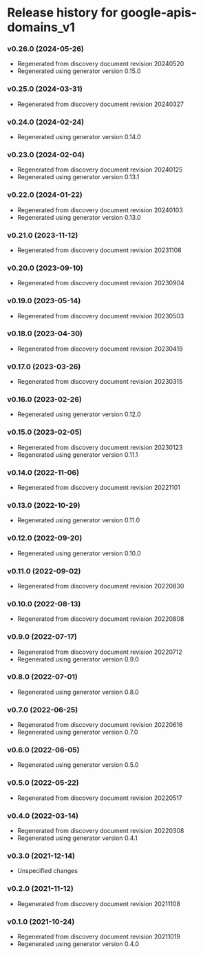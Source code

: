 # Release history for google-apis-domains_v1

### v0.26.0 (2024-05-26)

* Regenerated from discovery document revision 20240520
* Regenerated using generator version 0.15.0

### v0.25.0 (2024-03-31)

* Regenerated from discovery document revision 20240327

### v0.24.0 (2024-02-24)

* Regenerated using generator version 0.14.0

### v0.23.0 (2024-02-04)

* Regenerated from discovery document revision 20240125
* Regenerated using generator version 0.13.1

### v0.22.0 (2024-01-22)

* Regenerated from discovery document revision 20240103
* Regenerated using generator version 0.13.0

### v0.21.0 (2023-11-12)

* Regenerated from discovery document revision 20231108

### v0.20.0 (2023-09-10)

* Regenerated from discovery document revision 20230904

### v0.19.0 (2023-05-14)

* Regenerated from discovery document revision 20230503

### v0.18.0 (2023-04-30)

* Regenerated from discovery document revision 20230419

### v0.17.0 (2023-03-26)

* Regenerated from discovery document revision 20230315

### v0.16.0 (2023-02-26)

* Regenerated using generator version 0.12.0

### v0.15.0 (2023-02-05)

* Regenerated from discovery document revision 20230123
* Regenerated using generator version 0.11.1

### v0.14.0 (2022-11-06)

* Regenerated from discovery document revision 20221101

### v0.13.0 (2022-10-29)

* Regenerated using generator version 0.11.0

### v0.12.0 (2022-09-20)

* Regenerated using generator version 0.10.0

### v0.11.0 (2022-09-02)

* Regenerated from discovery document revision 20220830

### v0.10.0 (2022-08-13)

* Regenerated from discovery document revision 20220808

### v0.9.0 (2022-07-17)

* Regenerated from discovery document revision 20220712
* Regenerated using generator version 0.9.0

### v0.8.0 (2022-07-01)

* Regenerated using generator version 0.8.0

### v0.7.0 (2022-06-25)

* Regenerated from discovery document revision 20220616
* Regenerated using generator version 0.7.0

### v0.6.0 (2022-06-05)

* Regenerated using generator version 0.5.0

### v0.5.0 (2022-05-22)

* Regenerated from discovery document revision 20220517

### v0.4.0 (2022-03-14)

* Regenerated from discovery document revision 20220308
* Regenerated using generator version 0.4.1

### v0.3.0 (2021-12-14)

* Unspecified changes

### v0.2.0 (2021-11-12)

* Regenerated from discovery document revision 20211108

### v0.1.0 (2021-10-24)

* Regenerated from discovery document revision 20211019
* Regenerated using generator version 0.4.0

